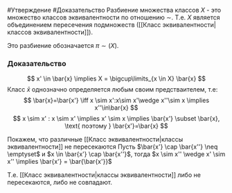#Утверждение 
#Доказательство 
Разбиение множества классов $X$ - это множество классов эквивалентности по отношению $\sim$. Т.е. $X$ является объединением пересечения подмножеств ([[Класс эквивалентности|классов эквивалентности]]).

Это разбиение обозначается $\pi \sim (X)$.

### Доказательство
$$
x' \in \bar{x} \implies X = \bigcup\limits_{x \in X} \bar{x}
$$
Класс $\bar{x}$ однозначно определяется любым своим предстваителем, т.е:
$$
\bar{x}=\bar{x'} \iff x \sim x':x\sim x'\wedge x''\sim x \implies x''\in\bar{x}
$$
$$
x \sim x' : x \sim x' \implies x' \sim x \implies \bar{x'} \subset \bar{x}, \text{ поэтому } \bar{x'}=\bar{x}
$$

Покажем, что различные [[Класс эквивалентности|классы эквивалентности]] не пересекаются 
Пусть $\bar{x'} \cap \bar{x''} \neq \emptyset$ и $x \in \bar{x'} \cap \bar{x''}$, тогда $x \sim x'' \wedge x' \sim x'' \implies \bar{x'} = \bar{\bar{x'}}$

Т.е. [[Класс эквивалентности|классы эквивалентности]] либо не пересекаются, либо не совпадают.